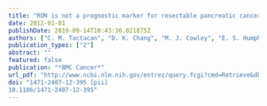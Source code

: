 ```yaml
---
title: "RON is not a prognostic marker for resectable pancreatic cancer"
date: 2012-01-01
publishDate: 2019-09-14T10:43:36.021875Z
authors: ["C. M. Tactacan", "D. K. Chang", "M. J. Cowley", "E. S. Humphrey", "J. Wu", "A. J. Gill", "A. Chou", "K. Nones", "S. M. Grimmond", "R. L. Sutherland", "A. V. Biankin", "R. J. Daly"]
publication_types: ["2"]
abstract: ""
featured: false
publication: "*BMC Cancer*"
url_pdf: "http://www.ncbi.nlm.nih.gov/entrez/query.fcgi?cmd=Retrieve&db=PubMed&dopt=Citation&list_uids=22958871 http://www.ncbi.nlm.nih.gov/pmc/articles/PMC3532183/pdf/1471-2407-12-395.pdf"
doi: "1471-2407-12-395 [pii]
10.1186/1471-2407-12-395"
---
```


